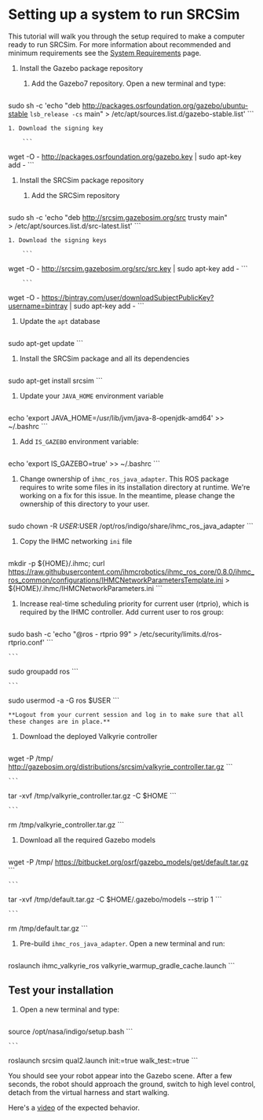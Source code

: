 # Setting up a system to run SRCSim

This tutorial will walk you through the setup required to make a computer ready to run SRCSim. For more information about recommended and minimum requirements see the [System Requirements](https://bitbucket.org/osrf/srcsim/wiki/system_requirements) page.


1. Install the Gazebo package repository

    1. Add the Gazebo7 repository. Open a new terminal and type:

        ```
sudo sh -c 'echo "deb http://packages.osrfoundation.org/gazebo/ubuntu-stable `lsb_release -cs` main" > /etc/apt/sources.list.d/gazebo-stable.list'
        ```

    1. Download the signing key

        ```
wget -O - http://packages.osrfoundation.org/gazebo.key | sudo apt-key add -
        ```

1. Install the SRCSim package repository

    1. Add the SRCSim repository

        ```
sudo sh -c 'echo "deb http://srcsim.gazebosim.org/src trusty main" \
    > /etc/apt/sources.list.d/src-latest.list'
        ```

    1. Download the signing keys

        ```
wget -O - http://srcsim.gazebosim.org/src/src.key | sudo apt-key add -
        ```

        ```
wget -O - https://bintray.com/user/downloadSubjectPublicKey?username=bintray | sudo apt-key add -
        ```

1. Update the `apt` database

    ```
sudo apt-get update
    ```

1. Install the SRCSim package and all its dependencies

    ```
sudo apt-get install srcsim
    ```

1. Update your `JAVA_HOME` environment variable

    ```
echo 'export JAVA_HOME=/usr/lib/jvm/java-8-openjdk-amd64' >> ~/.bashrc
    ```

1. Add `IS_GAZEBO` environment variable:

    ```
echo 'export IS_GAZEBO=true' >> ~/.bashrc
    ```


1. Change ownership of `ihmc_ros_java_adapter`. This ROS package requires to write some files in its installation directory at runtime. We're working on a fix for this issue. In the meantime, please change the ownership of this directory to your user.

    ```
sudo chown -R $USER:$USER /opt/ros/indigo/share/ihmc_ros_java_adapter
    ```

1. Copy the IHMC networking `ini` file 


    ```
mkdir -p ${HOME}/.ihmc; curl https://raw.githubusercontent.com/ihmcrobotics/ihmc_ros_core/0.8.0/ihmc_ros_common/configurations/IHMCNetworkParametersTemplate.ini > ${HOME}/.ihmc/IHMCNetworkParameters.ini
    ```

1. Increase real-time scheduling priority for current user (rtprio), which is required by the IHMC controller. Add current user to ros group:

    ```
sudo bash -c 'echo "@ros    -       rtprio      99" > /etc/security/limits.d/ros-rtprio.conf'
    ```

    ```
sudo groupadd ros
    ```

    ```
sudo usermod -a -G ros $USER
    ```

    **Logout from your current session and log in to make sure that all these changes are in place.**

1. Download the deployed Valkyrie controller

    ```
wget -P /tmp/ http://gazebosim.org/distributions/srcsim/valkyrie_controller.tar.gz
    ```

    ```
tar -xvf /tmp/valkyrie_controller.tar.gz -C $HOME
    ```

    ```
rm /tmp/valkyrie_controller.tar.gz
    ```

1. Download all the required Gazebo models

    ```
wget -P /tmp/ https://bitbucket.org/osrf/gazebo_models/get/default.tar.gz
    ```

    ```
tar -xvf /tmp/default.tar.gz -C $HOME/.gazebo/models --strip 1
    ```

    ```
rm /tmp/default.tar.gz
    ```

1. Pre-build `ihmc_ros_java_adapter`. Open a new terminal and run:

    ```
roslaunch ihmc_valkyrie_ros valkyrie_warmup_gradle_cache.launch
    ```

## Test your installation

1. Open a new terminal and type:

    ```
source /opt/nasa/indigo/setup.bash
    ```

    ```
roslaunch srcsim qual2.launch init:=true walk_test:=true
    ```

You should see your robot appear into the Gazebo scene. After a few seconds, the robot should approach the ground, switch to high level control, detach from the virtual harness and start walking.

Here's a [video](https://vimeo.com/188873182) of the expected behavior.
